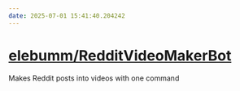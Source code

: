 ```yaml
---
date: 2025-07-01 15:41:40.204242
---
```


# [elebumm/RedditVideoMakerBot](https://github.com/elebumm/RedditVideoMakerBot)

Makes Reddit posts into videos with one command